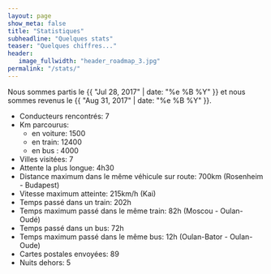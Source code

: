 ```yaml
---
layout: page
show_meta: false
title: "Statistiques"
subheadline: "Quelques stats"
teaser: "Quelques chiffres..."
header:
   image_fullwidth: "header_roadmap_3.jpg"
permalink: "/stats/"
---
```


Nous sommes partis le {{ "Jul 28, 2017" | date: "%e %B %Y" }} et nous sommes revenus le {{ "Aug 31, 2017" | date: "%e %B %Y" }}.

<ul>
<li>Conducteurs rencontrés: 7</li>
<li>Km parcourus: 
<ul>
<li>en voiture: 1500</li>
<li>en train: 12400</li>
<li>en bus : 4000</li>
</ul>
</li>
<li>Villes visitées: 7</li>
<li>Attente la plus longue: 4h30</li>
<li>Distance maximum dans le même véhicule sur route: 700km (Rosenheim - Budapest)</li>
<li>Vitesse maximum atteinte: 215km/h (Kai)</li>
<li>Temps passé dans un train: 202h</li>
<li>Temps maximum passé dans le même train: 82h (Moscou - Oulan-Oudé)</li>
<li>Temps passé dans un bus: 72h</li>
<li>Temps maximum passé dans le même bus: 12h (Oulan-Bator - Oulan-Oude)</li>
<li>Cartes postales envoyées: 89</li>
<li>Nuits dehors: 5</li>
</ul>
